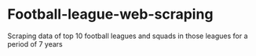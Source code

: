# Football-league-web-scraping
Scraping data of top 10 football leagues and squads in those leagues for a period of 7 years
